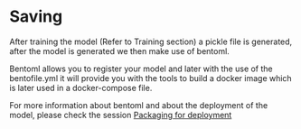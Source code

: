 # Saving

After training the model (Refer to Training section) a pickle file is generated, after the model is generated we then make use of bentoml.

Bentoml allows you to register your model and later with the use of the bentofile.yml it will provide you with the tools to build a docker image which is later used in a docker-compose file.

For more information about bentoml and about the deployment of the model, please check the session [Packaging for deployment](https://docs.bentoml.com/en/latest/get-started/packaging-for-deployment.html)